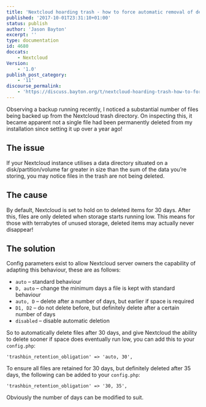 ```yaml
---
title: 'Nextcloud hoarding trash - how to force automatic removal of deleted items'
published: '2017-10-01T23:31:10+01:00'
status: publish
author: 'Jason Bayton'
excerpt: ''
type: documentation
id: 4680
doccats:
    - Nextcloud
Version:
    - '1.0'
publish_post_category:
    - '11'
discourse_permalink:
    - 'https://discuss.bayton.org/t/nextcloud-hoarding-trash-how-to-force-automatic-removal-of-deleted-items/64'
---
```

Observing a backup running recently, I noticed a substantial number of files being backed up from the Nextcloud trash directory. On inspecting this, it became apparent not a single file had been permanently deleted from my installation since setting it up over a year ago!

The issue
---------

If your Nextcloud instance utilises a data directory situated on a disk/partition/volume far greater in size than the sum of the data you’re storing, you may notice files in the trash are not being deleted.

The cause
---------

By default, Nextcloud is set to hold on to deleted items for 30 days. After this, files are only deleted when storage starts running low. This means for those with terrabytes of unused storage, deleted items may actually never disappear!

The solution
------------

Config parameters exist to allow Nextcloud server owners the capability of adapting this behaviour, these are as follows:

- `auto` – standard behaviour
- `D, auto` – change the minimum days a file is kept with standard behaviour
- `auto, D` – delete after a number of days, but earlier if space is required
- `D1, D2` – do not delete before, but definitely delete after a certain number of days
- `disabled` – disable automatic deletion

So to automatically delete files after 30 days, and give Nextcloud the ability to delete sooner if space does eventually run low, you can add this to your `config.php`:

`'trashbin_retention_obligation' => 'auto, 30',`

To ensure all files are retained for 30 days, but definitely deleted after 35 days, the following can be added to your `config.php`:

`'trashbin_retention_obligation' => '30, 35',`

Obviously the number of days can be modified to suit.